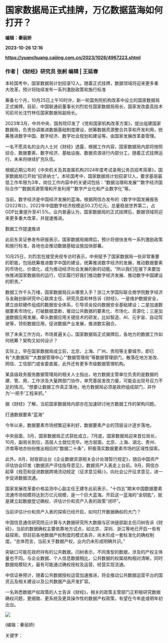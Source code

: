 # 国家数据局正式挂牌，万亿数据蓝海如何打开？
**编辑：秦丽娇**

**2023-10-26 12:16**

**https://yuanchuang.caijing.com.cn/2023/1026/4967223.shtml**

### 作者 | 《财经》研究员 张舸 编辑 | 王延春

本轮国考中，国家数据局计划招录12人。随着正式挂牌，数据领域将迎来更多重大改革，预计将陆续发布一系列激励政策和施行标准

筹备七个月，10月25日上午10时许，新一轮国务院机构改革中设立的国家数据局正式揭牌。目前，中国联通前董事长刘烈宏任国家数据局局长，国家发改委高技术司前司长沈竹林任国家数据局副局长。

2023年3月，中共中央、国务院印发了《党和国家机构改革方案》，提出组建国家数据局，负责协调推进数据基础制度建设，统筹数据资源整合共享和开发利用，统筹推进数字中国、数字经济、数字社会规划和建设等。由国家发展改革委管理。

一名不愿具名的业内人士对《财经》透露，根据工作内容，国家数据局内部将按照综合、数据要素、数字经济、基础设施、数据资源进行内部分工，随着正式挂牌运行，未来将继续扩充队伍。

根据近期公布的《中央机关及其直属机构2024年度考试录用公务员招考简章》，国家数据局已开始“招贤纳士”。本轮国考中，国家数据局计划招录12人，要求基层最低工作年限为3年，岗位工作内容中的关键词包括：“数据治理和发展”“数字经济国际合作”“数据资源管理和开发利用”“数字产业化和产业数字化”等。

当前，数字经济是中国经济发展的蓝海。根据网信办发布的《数字中国发展报告(2022年)》，2022年中国数字经济规模达50.2万亿元，总量稳居世界第二，占GDP比重提升至41.5%。业内普遍认为，国家数据局的正式挂牌后，数据领域将迎来更多重大改革，并提速推进。

数据工作提速推进

此前东吴证券发布研报表示，国家数据局揭牌后，预计将很快发布一系列激励政策和施行标准，各地也会推动数据基础设施加快部署。

10月25日，刘烈宏在接受央视专访时表示，中央赋予了国家数据局一些非常重要的职能，包括统筹推进数字中国的建设，统筹推进数字经济的发展，推动数据要素的市场化、价值化，成为推动经济社会发展的新的动能。“所以我们在接下来要加快推进国家数据局的运行，切实履行好我们推动数字经济发展、推动数字中国建设的职责。”

数据工作千头万绪，国家数据局应从哪里入手？浙江大学国际联合商学院数字经济与金融创新研究中心联席主任、研究员盘和林告诉《财经》，一是维护数据安全，建立由软硬件组成的数据安全体系，引导资金投向数据安全基础建设；二是加速数据要素市场化，打破数据垄断，推动公共数据的要素化、市场化、资源化；三是加速数据应用发展，牵头数据应用关键技术的研发，比如智造、AI、元宇宙、自动驾驶等，领衔数据应用，促进数据产业发展，推进数实融合。

除了未来工作方向，市场普遍关心，国家数据局正式揭牌后，各地方的数据工作如何统筹？架构又如何设计？

实际上，早在国家数据局成立前，北京、上海、广州、贵阳等主要城市，即已有“大数据局”“大数据管理中心”“数据管理局”等数据管理部门，散落在地方发改、网信、工信部门或省委直属，此外还有更多市级数据管理机构。

某县级政务服务数据管理局的相关人士指出，地方数据主管单位负责的是数据的建、管、用，工作涉及大量跨部门协作，单凭基层发改力量，可能会出现号召力不足的情况。“想要让数据工作真正落地，地方数据局必须是政府组成部门，并作为‘一把手’工程来抓。”

据《财经》了解，当前国家数据局内部亦在加速研讨地方数据工作的架构问题。

打通数据要素“蓝海”

今年以来，数据要素市场频繁迎来利好，数据要素产业的顶层设计逐步落地。

中央层面，3月，国家数据局正式获批成立，7月底，国家数据局迎来首位局长，10月，副局长到位，高层人士就位完毕。地方层面，北京、上海、湖北、贵州、济南等地亦纷纷推出相应的“数据二十条”，积极落实数据要素市场的区域性探索。

此外，8月，财政部出台《企业数据资源相关会计处理暂行规定》，随后中国资产评估协会印发《数据资产评估指导意见》，数据资产入表走上台前。9月，网信办起草《规范和促进数据跨境流动规定（征求意见稿）》，向社会公开征求意见，进一步促进数据流通。

国家发展改革委价格监测中心副主任王建冬此前表示，“十四五”期末中国数据要素流通市场规模将达到万亿元规模，是一个巨大蓝海。开启这一蓝海的“金钥匙”，就是建立起数据登记确权、评估计价和资产入表的政策“闭环”。

当前评估计价和资产入表的探索已经开启，如何打开数据确权的大门？

中国信息通信研究院云计算与大数据研究所大数据与区块链部副主任闫树告诉《财经》，当前的数据确权主要依靠地方试点，如北京、深圳、浙江等地已开启一些有益探索。但目前各地数据产权制度的模式各异，尚未形成一套标准化的确权制度。“总体而言，当前关于数据产权，业内仍未形成明确共识。”

突破口可能在政府持有的公共数据。闫树表示，不同类型的数据，涉及的产权主体量也不同。与企业数据、个人信息数据相比，公共数据的权属结构相对清晰，同时数据规模较大，最有可能通过确权授权及运营、经营实现流通。

中信证券预计，随着公共数据授权运营加速推进，将会推动公共数据运营平台的国资云及相关建设以及公共数据产品开发扩容。

一名熟悉数据产权政策的人士告诉《财经》，相关的政策主管部门正积极研究数据确权问题，更细致、更系统及更具操作性的数据产权政策，有望在今年底或明年初出台。

![](https://tx1.cdn.caijing.com.cn/2014-03-27/114048455.jpg)

(编辑：秦丽娇)

关键字：